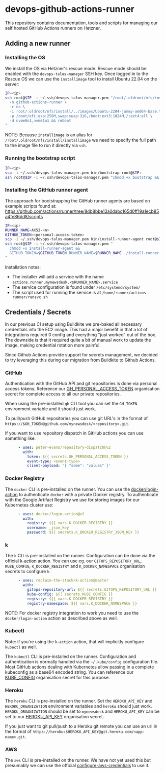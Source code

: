 # devops-github-actions-runner

This repository contains documentation, tools and scripts for managing our self hosted GitHub Actions runners on Hetzner.

## Adding a new runner

### Installing the OS

We install the OS via Hetzner's rescue mode. Rescue mode should be enabled with the `devops-talos-manager` SSH key. Once logged in to the Rescue OS we can use the `installimage` tool to install Ubuntu 22.04 on the server:

```bash
IP=<ip>
ssh root@$IP -i ~/.ssh/devops-talos-manager.pem "/root/.oldroot/nfs/install/installimage -a \
  -n github-actions-runner \
  -r no \
  -i root/.oldroot/nfs/install/../images/Ubuntu-2204-jammy-amd64-base.tar.gz \
  -p /boot/efi:esp:256M,swap:swap:31G,/boot:ext3:1024M,/:ext4:all \
  -d nvme0n1,nvme1n1 && reboot
"
```

NOTE: Because `installimage` is an alias for `/root/.oldroot/nfs/install/installimage` we need to specify the full path to the image file to run it directly via `ssh`.

### Running the bootstrap script

```bash
IP=<ip>
scp -i ~/.ssh/devops-talos-manager.pem bin/bootstrap root@$IP:
ssh root@$IP -i ~/.ssh/devops-talos-manager.pem "chmod +x bootstrap && ./bootstrap"
```

### Installing the GitHub runner agent

The approach for bootstrapping the GitHub runner agents are based on example scripts found at:
https://github.com/actions/runner/tree/8db8bbe13a0dabc165d0ff19a1ecb85a4fe86dd8/scripts

```bash
IP=<ip>
RUNNER_NAME=AX52-<n>
GITHUB_TOKEN=<personal-access-token>
scp -i ~/.ssh/devops-talos-manager.pem bin/install-runner-agent root@$IP:
ssh root@$IP -i ~/.ssh/devops-talos-manager.pem "
  chmod +x install-runner-agent &&
  GITHUB_TOKEN=$GITHUB_TOKEN RUNNER_NAME=$RUNNER_NAME ./install-runner-agent
"
```

Installation notes:
- The installer will add a service with the name `actions.runner.mynewsdesk.<$RUNNER_NAME>.service`
- The service configuration is found under `/etc/systemd/system/`
- The script used for running the service is at `/home/runner/actions-runner/runsvc.sh`

## Credentials / Secrets

In our previous CI setup using Buildkite we pre-baked all necessary credentials into the EC2 image. This had a major benefit in that a lot of integrations required 0 config and everything "just worked" out of the box. The downside is that it required quite a bit of manual work to update the image, making credential rotation more painful.

Since Github Actions provide support for secrets management, we decided to try leveraging this during our migration from Buildkite to Github Actions.

### GitHub

Authentication with the GitHub API and git repositories is done via personal access tokens. Reference our [GH_PERSONAL_ACCESS_TOKEN](https://github.com/organizations/mynewsdesk/settings/secrets/actions/GH_PERSONAL_ACCESS_TOKEN) organisation secret for complete access to all our private repositories.

When using the pre-installed `gh` CLI tool you can set the `GH_TOKEN` environment variable and it should just work.

To pull/push GitHub repositories you can use git URL's in the format of `https://$GH_TOKEN@github.com/mynewsdesk/<repository>.git`.

If you want to use repository dispatch in GitHub actions you can use something like:

```yaml
      - uses: peter-evans/repository-dispatch@v2
        with:
          token: ${{ secrets.GH_PERSONAL_ACCESS_TOKEN }}
          event-type: <event-type>
          client-payload: '{ "some": "values" }'
```

### Docker Registry

The `docker` CLI is pre-installed on the runner. You can use the [docker/login-action](https://github.com/docker/login-action) to authenticate `docker` with a private Docker registry. To authenticate with the Google Artifact Registry we use for storing images for our Kubernetes cluster use:

```yaml
      - uses: docker/login-action@v2
        with:
          registry: ${{ vars.K_DOCKER_REGISTRY }}
          username: _json_key
          password: ${{ secrets.K_DOCKER_REGISTRY_JSON_KEY }}
```

### k

The `k` CLI is pre-installed on the runner. Configuration can be done via the official [k-action](https://github.com/reclaim-the-stack/k-action) action. You can use eg. our `GITOPS_REPOSITORY_URL`, `KUBE_CONFIG`, `K_DOCKER_REGISTRY` and `K_DOCKER_NAMESPACE` organisation secrets to configure `k`:

```yaml
      - uses: reclaim-the-stack/k-action@master
        with:
          gitops-repository-url: ${{ secrets.GITOPS_REPOSITORY_URL }}
          kube-config: ${{ secrets.KUBE_CONFIG }}
          registry: ${{ vars.K_DOCKER_REGISTRY }}
          registry-namespace: ${{ vars.K_DOCKER_NAMESPACE }}
```

NOTE: For docker registry integration to work you need to use the `docker/login-action` action as described above as well.

### Kubectl

Note: if you're using the `k-action` action, that will implicitly configure `kubectl` as well.

The `kubectl` CLI is pre-installed on the runner. Configuration and authentication is normally handled via the `~/.kube/config` configuration file. Most GitHub actions dealing with Kubernetes allow passing in a complete kubeconfig as a base64 encoded string. You can reference our [KUBE_CONFIG](https://github.com/organizations/mynewsdesk/settings/secrets/actions/KUBE_CONFIG) organisation secret for this purpose.

### Heroku

The `heroku` CLI is pre-installed on the runner. Set the `HEROKU_API_KEY` and `HEROKU_ORGANIZATION` environment variables and `heroku` should just work. `HEROKU_ORGANIZATION` should be set to `mynewsdesk` and `HEROKU_API_KEY` can be set to our [HEROKU_API_KEY](https://github.com/organizations/mynewsdesk/settings/secrets/actions/HEROKU_API_KEY) organisation secret.

If you just want to git pull/push to a Heroku git remote you can use an url in the format of `https://heroku:$HEROKU_API_KEY@git.heroku.com/<app-name>.git`.

### AWS

The `aws` CLI is pre-installed on the runner. We have not yet used this but presumably we can use the official [configure-aws-credentials](https://github.com/aws-actions/configure-aws-credentials) to use it.
